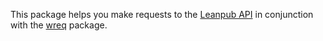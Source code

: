 This package helps you make requests to the
[Leanpub API](https://leanpub.com/help/api)
in conjunction with the
[wreq](https://hackage.haskell.org/package/wreq)
package.
